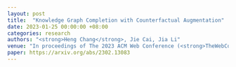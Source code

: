 ```yaml
---
layout: post
title:  "Knowledge Graph Completion with Counterfactual Augmentation"
date: 2023-01-25 00:00:00 +08:00
categories: research
authors: "<strong>Heng Chang</strong>, Jie Cai, Jia Li"
venue: "In proceedings of The 2023 ACM Web Conference (<strong>TheWebConf (WWW)</strong>)"
paper: https://arxiv.org/abs/2302.13083
---
```


